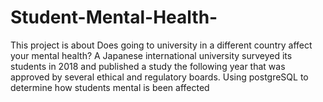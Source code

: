 # Student-Mental-Health-
 This project is about Does going to university in a different country affect your mental health? A Japanese international university surveyed its students in 2018 and published a study the following year that was approved by several ethical and regulatory boards.  Using postgreSQL to determine how students mental is been affected 

